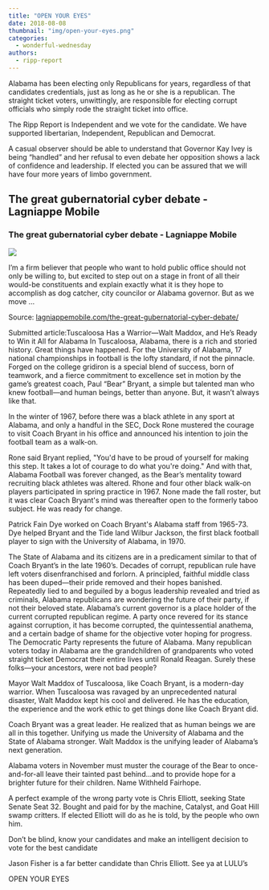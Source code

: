 ```yaml
---
title: "OPEN YOUR EYES"
date: 2018-08-08
thumbnail: "img/open-your-eyes.png"
categories: 
  - wonderful-wednesday
authors: 
  - ripp-report
---
```


Alabama has been electing only Republicans for years, regardless of that candidates credentials, just as long as he or she is a republican. The straight ticket voters, unwittingly, are responsible for electing corrupt officials who simply rode the straight ticket into office.

The Ripp Report is Independent and we vote for the candidate. We have supported libertarian, Independent, Republican and Democrat.

A casual observer should be able to understand that Governor Kay Ivey is being “handled” and her refusal to even debate her opposition shows a lack of confidence and leadership. If elected you can be assured that we will have four more years of limbo government.

<div class="link-preview">

## The great gubernatorial cyber debate - Lagniappe Mobile

### The great gubernatorial cyber debate - Lagniappe Mobile

![](https://lagniappemobile.com/wp-content/uploads/2016/11/DTT.jpg)

I’m a firm believer that people who want to hold public office should not only be willing to, but excited to step out on a stage in front of all their would-be constituents and explain exactly what it is they hope to accomplish as dog catcher, city councilor or Alabama governor. But as we move …

Source: [lagniappemobile.com/the-great-gubernatorial-cyber-debate/](https://lagniappemobile.com/the-great-gubernatorial-cyber-debate/)

</div>
Submitted article:Tuscaloosa Has a Warrior—Walt Maddox, and He’s Ready to Win it All for Alabama In Tuscaloosa, Alabama, there is a rich and storied history. Great things have happened. For the University of Alabama, 17 national championships in football is the lofty standard, if not the pinnacle. Forged on the college gridiron is a special blend of success, born of teamwork, and a fierce commitment to excellence set in motion by the game’s greatest coach, Paul “Bear” Bryant, a simple but talented man who knew football—and human beings, better than anyone. But, it wasn’t always like that.

In the winter of 1967, before there was a black athlete in any sport at Alabama, and only a handful in the SEC, Dock Rone mustered the courage to visit Coach Bryant in his office and announced his intention to join the football team as a walk-on.

Rone said Bryant replied, "You'd have to be proud of yourself for making this step. It takes a lot of courage to do what you're doing." And with that, Alabama Football was forever changed, as the Bear’s mentality toward recruiting black athletes was altered. Rhone and four other black walk-on players participated in spring practice in 1967. None made the fall roster, but it was clear Coach Bryant's mind was thereafter open to the formerly taboo subject. He was ready for change.

Patrick Fain Dye worked on Coach Bryant's Alabama staff from 1965-73. Dye helped Bryant and the Tide land Wilbur Jackson, the first black football player to sign with the University of Alabama, in 1970.

The State of Alabama and its citizens are in a predicament similar to that of Coach Bryant’s in the late 1960’s. Decades of corrupt, republican rule have left voters disenfranchised and forlorn. A principled, faithful middle class has been duped—their pride removed and their hopes banished. Repeatedly lied to and beguiled by a bogus leadership revealed and tried as criminals, Alabama republicans are wondering the future of their party, if not their beloved state. Alabama’s current governor is a place holder of the current corrupted republican regime. A party once revered for its stance against corruption, it has become corrupted, the quintessential anathema, and a certain badge of shame for the objective voter hoping for progress. The Democratic Party represents the future of Alabama. Many republican voters today in Alabama are the grandchildren of grandparents who voted straight ticket Democrat their entire lives until Ronald Reagan. Surely these folks—your ancestors, were not bad people?

Mayor Walt Maddox of Tuscaloosa, like Coach Bryant, is a modern-day warrior. When Tuscaloosa was ravaged by an unprecedented natural disaster, Walt Maddox kept his cool and delivered. He has the education, the experience and the work ethic to get things done like Coach Bryant did.

Coach Bryant was a great leader. He realized that as human beings we are all in this together. Unifying us made the University of Alabama and the State of Alabama stronger. Walt Maddox is the unifying leader of Alabama’s next generation.

Alabama voters in November must muster the courage of the Bear to once-and-for-all leave their tainted past behind…and to provide hope for a brighter future for their children. Name Withheld Fairhope.

A perfect example of the wrong party vote is Chris Elliott, seeking State Senate Seat 32. Bought and paid for by the machine, Catalyst, and Goat Hill swamp critters. If elected Elliott will do as he is told, by the people who own him.

Don’t be blind, know your candidates and make an intelligent decision to vote for the best candidate

Jason Fisher is a far better candidate than Chris Elliott. See ya at LULU’s

OPEN YOUR EYES
